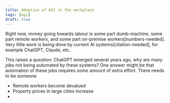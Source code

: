 ```yaml
---
title: Adoption of AGI in the workplace
tags: [agi]
draft: true
---
```


Right now, money going towards labour is some part dumb-machine, some part
remote workers, and some part on-premise workers[numbers-needed]. Very little
work is being done by current AI systems[citation-needed], for example ChatGPT,
Claude, etc.

This raises a question: ChatGPT emerged several years ago, why are many jobs
not being automated by these systems? One answer might be that automation of
these jobs requires _some_ amount of extra effort. There needs to be someone

- Remote workers become devalued
- Property prices in large cities increase
-

